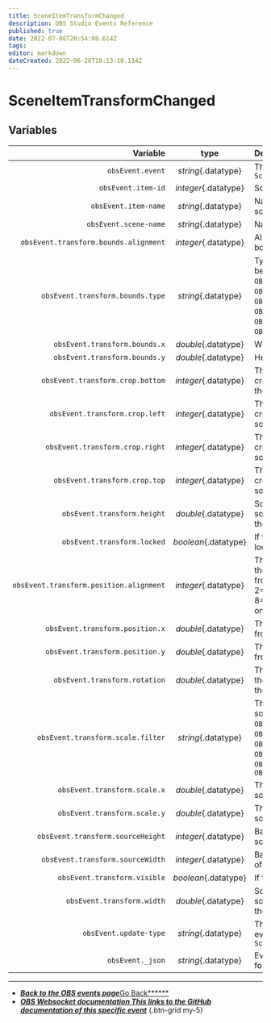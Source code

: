 ```yaml
---
title: SceneItemTransformChanged
description: OBS Studio Events Reference
published: true
date: 2022-07-06T20:54:08.614Z
tags:
editor: markdown
dateCreated: 2022-06-28T18:13:10.114Z
---
```


# SceneItemTransformChanged

## Variables

|                                Variable |         type         | Description                                                                                                                                                                                                   |
| ---------------------------------------:|:--------------------:|:------------------------------------------------------------------------------------------------------------------------------------------------------------------------------------------------------------- |
|                        `obsEvent.event` | *string*{.datatype}  | The OBS event in this case `SceneItemTransformChanged`                                                                                                                                                        |
|                      `obsEvent.item-id` | *integer*{.datatype} | Scene item ID                                                                                                                                                                                                 |
|                    `obsEvent.item-name` | *string*{.datatype}  | Name of the item in the scene                                                                                                                                                                                 |
|                   `obsEvent.scene-name` | *string*{.datatype}  | Name of the scene                                                                                                                                                                                             |
|   `obsEvent.transform.bounds.alignment` | *integer*{.datatype} | Alignment of the bounding box                                                                                                                                                                                 |
|        `obsEvent.transform.bounds.type` | *string*{.datatype}  | Type of bounding box, Can be `OBS_BOUNDS_STRETCH`, `OBS_BOUNDS_SCALE_INNER`, `OBS_BOUNDS_SCALE_OUTER`, `OBS_BOUNDS_SCALE_TO_WIDTH`, `OBS_BOUNDS_SCALE_TO_HEIGHT`, `OBS_BOUNDS_MAX_ONLY` or `OBS_BOUNDS_NONE`. |
|           `obsEvent.transform.bounds.x` | *double*{.datatype}  | Width of the bounding box                                                                                                                                                                                     |
|           `obsEvent.transform.bounds.y` | *double*{.datatype}  | Height of the bounding box                                                                                                                                                                                    |
|        `obsEvent.transform.crop.bottom` | *integer*{.datatype} | The number of pixels cropped off the bottom of the source before scaling                                                                                                                                      |
|          `obsEvent.transform.crop.left` | *integer*{.datatype} | The number of pixels cropped off the left of the source before scaling                                                                                                                                        |
|         `obsEvent.transform.crop.right` | *integer*{.datatype} | The number of pixels cropped off the right of the source before scaling                                                                                                                                       |
|           `obsEvent.transform.crop.top` | *integer*{.datatype} | The number of pixels cropped off the top of the source before scaling                                                                                                                                         |
|             `obsEvent.transform.height` | *double*{.datatype}  | Scene item height (base source height multiplied by the vertical scaling factor)                                                                                                                              |
|             `obsEvent.transform.locked` | *boolean*{.datatype} | If the source's transform is locked                                                                                                                                                                           |
| `obsEvent.transform.position.alignment` | *integer*{.datatype} | The point on the source that the item is manipulated from. The sum of 1=Left or 2=Right, and 4=Top or 8=Bottom, or omit to centre on that axis                                                                |
|         `obsEvent.transform.position.x` | *double*{.datatype}  | The x position of the source from the left                                                                                                                                                                    |
|         `obsEvent.transform.position.y` | *double*{.datatype}  | The y position of the source from the top                                                                                                                                                                     |
|           `obsEvent.transform.rotation` | *double*{.datatype}  | The clockwise rotation of the item in degrees around the point of alignment                                                                                                                                   |
|       `obsEvent.transform.scale.filter` | *string*{.datatype}  | The scale filter of the source. Can be `OBS_SCALE_DISABLE`, `OBS_SCALE_POINT`, `OBS_SCALE_BICUBIC`, `OBS_SCALE_BILINEAR`, `OBS_SCALE_LANCZOS` or `OBS_SCALE_AREA`                                             |
|            `obsEvent.transform.scale.x` | *double*{.datatype}  | The x-scale factor of the source                                                                                                                                                                              |
|            `obsEvent.transform.scale.y` | *double*{.datatype}  | The y-scale factor of the source                                                                                                                                                                              |
|       `obsEvent.transform.sourceHeight` | *integer*{.datatype} | Base source (without scaling) of the source                                                                                                                                                                   |
|        `obsEvent.transform.sourceWidth` | *integer*{.datatype} | Base width (without scaling) of the source                                                                                                                                                                    |
|            `obsEvent.transform.visible` | *boolean*{.datatype} | If the source is visible                                                                                                                                                                                      |
|              `obsEvent.transform.width` | *double*{.datatype}  | Scene item width (base source width multiplied by the horizontal scaling factor)                                                                                                                              |
|                  `obsEvent.update-type` | *string*{.datatype}  | The update type of the OBS event in this case `SceneItemTransformChanged`                                                                                                                                     |
|                        `obsEvent._json` | *string*{.datatype}  | Everything above in a json format                                                                                                                                                                             |

---

- [<i class="mdi mdi-chevron-left"></i>***Back to the OBS events page***Go Back******](/en/Broadcasters/OBS/Events)
- [<i class="mdi mdi-github"></i> ***OBS Websocket documentation ***This links to the GitHub documentation of this specific event******](https://github.com/obsproject/obs-websocket/blob/4.x-current/docs/generated/protocol.md#sceneitemtransformchanged)
{.btn-grid my-5}
